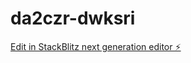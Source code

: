 # da2czr-dwksri

[Edit in StackBlitz next generation editor ⚡️](https://stackblitz.com/~/github.com/Arvinmlhub/da2czr-dwksri)
